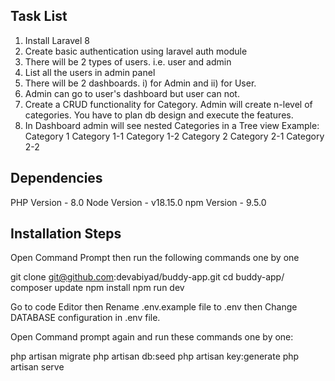 
## Task List 

1) Install Laravel 8
2) Create basic authentication using laravel auth module
3) There will be 2 types of users. i.e. user and admin
4) List all the users in admin panel
5) There will be 2 dashboards. i) for Admin and ii) for User.
6) Admin can go to user's dashboard but user can not.
7) Create a CRUD functionality for Category. Admin will create n-level of categories. You have to plan db design and execute the features.
8) In Dashboard admin will see nested Categories in a Tree view
    Example:
        Category 1
            Category 1-1
            Category 1-2
        Category 2
            Category 2-1
            Category 2-2


## Dependencies

PHP Version - 8.0
Node Version - v18.15.0
npm Version - 9.5.0

## Installation Steps

Open Command Prompt then run the following commands one by one

git clone git@github.com:devabiyad/buddy-app.git
cd buddy-app/
composer update
npm install
npm run dev

Go to code Editor then Rename
.env.example file to .env
then
Change DATABASE configuration in .env file.

Open Command prompt again and run these commands one by one:

php artisan migrate
php artisan db:seed
php artisan key:generate
php artisan serve
